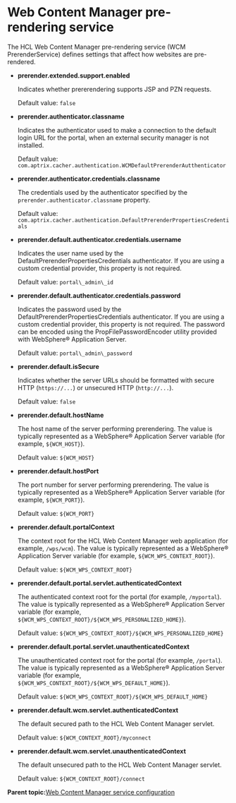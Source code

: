 # Web Content Manager pre-rendering service

The HCL Web Content Manager pre-rendering service \(WCM PrerenderService\) defines settings that affect how websites are pre-rendered.

-   **prerender.extended.support.enabled**

    Indicates whether prererendering supports JSP and PZN requests.

    Default value: `false`

-   **prerender.authenticator.classname**

    Indicates the authenticator used to make a connection to the default login URL for the portal, when an external security manager is not installed.

    Default value: `com.aptrix.cacher.authentication.WCMDefaultPrerenderAutthenticator`

-   **prerender.authenticator.credentials.classname**

    The credentials used by the authenticator specified by the `prerender.authenticator.classname` property.

    Default value: `com.aptrix.cacher.authentication.DefaultPrerenderPropertiesCredentials`

-   **prerender.default.authenticator.credentials.username**

    Indicates the user name used by the DefaultPrerenderPropertiesCredentials authenticator. If you are using a custom credential provider, this property is not required.

    Default value: `portal\_admin\_id`

-   **prerender.default.authenticator.credentials.password**

    Indicates the password used by the DefaultPrerenderPropertiesCredentials authenticator. If you are using a custom credential provider, this property is not required. The password can be encoded using the PropFilePasswordEncoder utility provided with WebSphere® Application Server.

    Default value: `portal\_admin\_password`

-   **prerender.default.isSecure**

    Indicates whether the server URLs should be formatted with secure HTTP \(`https://...`\) or unsecured HTTP \(`http://...`\).

    Default value: `false`

-   **prerender.default.hostName**

    The host name of the server performing prerendering. The value is typically represented as a WebSphere® Application Server variable \(for example, `${WCM_HOST}`\).

    Default value: `${WCM_HOST}`

-   **prerender.default.hostPort**

    The port number for server performing prerendering. The value is typically represented as a WebSphere® Application Server variable \(for example, `${WCM_PORT}`\).

    Default value: `${WCM_PORT}`

-   **prerender.default.portalContext**

    The context root for the HCL Web Content Manager web application \(for example, `/wps/wcm`\). The value is typically represented as a WebSphere® Application Server variable \(for example, `${WCM_WPS_CONTEXT_ROOT}`\).

    Default value: `${WCM_WPS_CONTEXT_ROOT}`

-   **prerender.default.portal.servlet.authenticatedContext**

    The authenticated context root for the portal \(for example, `/myportal`\). The value is typically represented as a WebSphere® Application Server variable \(for example, `${WCM_WPS_CONTEXT_ROOT}/${WCM_WPS_PERSONALIZED_HOME}`\).

    Default value: `${WCM_WPS_CONTEXT_ROOT}/${WCM_WPS_PERSONALIZED_HOME}`

-   **prerender.default.portal.servlet.unauthenticatedContext**

    The unauthenticated context root for the portal \(for example, `/portal`\). The value is typically represented as a WebSphere® Application Server variable \(for example, `${WCM_WPS_CONTEXT_ROOT}/${WCM_WPS_DEFAULT_HOME}`\).

    Default value: `${WCM_WPS_CONTEXT_ROOT}/${WCM_WPS_DEFAULT_HOME}`

-   **prerender.default.wcm.servlet.authenticatedContext**

    The default secured path to the HCL Web Content Manager servlet.

    Default value: `${WCM_CONTEXT_ROOT}/myconnect`

-   **prerender.default.wcm.servlet.unauthenticatedContext**

    The default unsecured path to the HCL Web Content Manager servlet.

    Default value: `${WCM_CONTEXT_ROOT}/connect`


**Parent topic:**[Web Content Manager service configuration](../admin-system/srvcfgwcmref.md)

